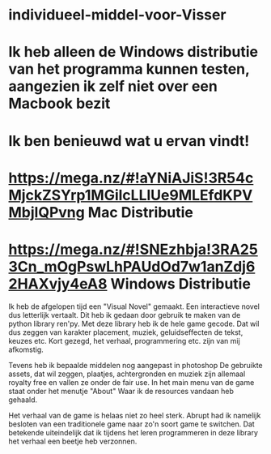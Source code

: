 # individueel-middel-voor-Visser
# Ik heb alleen de Windows distributie van het programma kunnen testen, aangezien ik zelf niet over een Macbook bezit
# Ik ben benieuwd wat u ervan vindt!
# https://mega.nz/#!aYNiAJiS!3R54cMjckZSYrp1MGilcLLlUe9MLEfdKPVMbjlQPvng Mac Distributie
# https://mega.nz/#!SNEzhbja!3RA253Cn_mOgPswLhPAUdOd7w1anZdj62HAXvjy4eA8 Windows Distributie
Ik heb de afgelopen tijd een "Visual Novel" gemaakt.
Een interactieve novel dus letterlijk vertaalt.
Dit heb ik gedaan door gebruik te maken van de python library ren'py. 
Met deze library heb ik de hele game gecode. 
Dat wil dus zeggen van karakter placement, muziek, geluidseffecten de tekst, keuzes etc. 
Kort gezegd, het verhaal, programmering etc. zijn van mij afkomstig.

Tevens heb ik bepaalde middelen nog aangepast in photoshop
De gebruikte assets, dat wil zeggen, plaatjes, achtergronden en muziek zijn allemaal royalty free en vallen ze onder de fair use.
In het main menu van de game staat onder het menutje "About" Waar ik de resources vandaan heb gehaald.

Het verhaal van de game is helaas niet zo heel sterk. 
Abrupt had ik namelijk besloten van een traditionele game naar zo'n soort game te switchen.
Dat betekende uiteindelijk dat ik tijdens het leren programmeren in deze library het verhaal een beetje heb verzonnen. 




